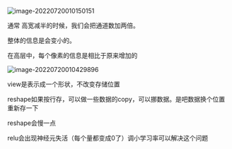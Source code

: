 ![image-20220720010150151](D:\论文\截图\image-20220720010150151.png)

通常  高宽减半的时候，我们会把通道数加两倍。

整体的信息是会变小的。

在高层中，每个像素的信息是相比于原来增加的

![image-20220720010429896](D:\论文\截图\image-20220720010429896.png)

view是表示成一个形状，不改变存储位置

reshape如果按行存，可以做一些数据的copy，可以挪数据。是吧数据换个位置重新存一下

reshape会慢一点









relu会出现神经元失活（每个量都变成0了）调小学习率可以解决这个问题